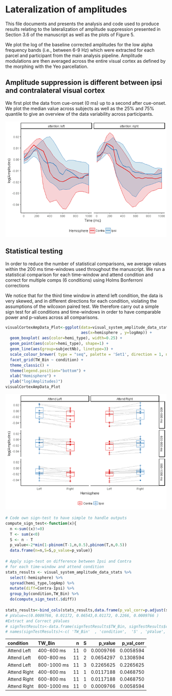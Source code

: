 Lateralization of amplitudes
================

This file documents and presents the analysis and code used to produce results relating to the lateralization of amplitude suppression presented in Section 3.6 of the manuscript as well as the plots of Figure 5.

We plot the log of the baseline corrected amplitudes for the low alpha frequency bands (i.e., between 6-9 Hz) which were extracted for each parcel and participant from the main analysis pipeline. Amplitude modulations are then averaged across the entire visual cortex as defined by the morphing with the Yeo parcellation.

Amplitude suppression is different between ipsi and contralateral visual cortex
-------------------------------------------------------------------------------

We first plot the data from cue-onset (0 ms) up to a second after cue-onset. We plot the median value across subjects as well as the 25% and 75% quantile to give an overview of the data variability across participants.

![](lateralization_of_amplitude_suppression_visual_cortex_files/figure-markdown_github-ascii_identifiers/unnamed-chunk-2-1.png)

Statistical testing
-------------------

In order to reduce the number of statistical comparisons, we average values within the 200 ms time-windows used throughout the manuscript. We run a statistical comparison for each time-window and attend condition and correct for multiple comps (6 conditions) using Holms Bonferroni corrections

We notice that for the third time window in attend left condition, the data is very skewed, and in different directions for each condition, violating the assumptions of the wilcoxon paired test. We therefore carry out a simple sign test for all conditions and time-windows in order to have comparable power and p-values across all comparisons.

``` r
visualCortexAmpData_Plot<-ggplot(data=visual_system_amplitude_data_stats , 
                                 aes(x=hemisphere , y=logAmp)) +
  geom_boxplot( aes(color=hemi_type), width=0.25) +
  geom_point(aes(color=hemi_type), shape=1) +
  geom_line(aes(group=subjectNb), linetype=3) +
  scale_colour_brewer( type = "seq", palette = 'Set1', direction = 1, name="") +
  facet_grid(TW_Bin ~ condition) +
  theme_classic() + 
  theme(legend.position="bottom") +
  xlab("Hemisphere") + 
  ylab("log(Amplitudes)")
visualCortexAmpData_Plot
```

![](lateralization_of_amplitude_suppression_visual_cortex_files/figure-markdown_github-ascii_identifiers/unnamed-chunk-4-1.png)

``` r
# Code own sign-test to have simple to handle outputs
compute_sign_test<-function(x){
  n <-sum((x)!=0)
  T <- sum(x<0)
  S <- n - T 
  p_value<-2*min(1-pbinom(T-1,n,0.5),pbinom(T,n,0.5))
  data.frame(n=n,S=S,p_value=p_value)}

# Apply sign-test on difference between Ipsi and Contra
# for each time-window and attend condition
stats_results <- visual_system_amplitude_data_stats %>%
  select(-hemisphere) %>%
  spread(hemi_type,logAmp) %>%
  mutate(diff=Contra-Ipsi) %>%
  group_by(condition,TW_Bin) %>%
  do(compute_sign_test(.$diff)) 

stats_results<-bind_cols(stats_results,data.frame(p_val_corr=p.adjust(stats_results$p_value, method = "holm")))
# pValue=c(0.0009766, 0.01172, 0.06543,0.01172, 0.2266, 0.0009766 )
#Extract and Correct pValues
# signTestResults<-data.frame(signTestResults$TW_Bin, signTestResults$condition,S,pValue,p.adjust(pValue, method = "holm"))
# names(signTestResults)<-c( 'TW_Bin'  , 'condition',  'S' , 'pValue', 'corrp')
```

| condition    | TW\_Bin     |    n|    S|   p\_value|  p\_val\_corr|
|:-------------|:------------|----:|----:|----------:|-------------:|
| Attend Left  | 400-600 ms  |   11|    0|  0.0009766|     0.0058594|
| Attend Left  | 600-800 ms  |   11|    2|  0.0654297|     0.1308594|
| Attend Left  | 800-1000 ms |   11|    3|  0.2265625|     0.2265625|
| Attend Right | 400-600 ms  |   11|    1|  0.0117188|     0.0468750|
| Attend Right | 600-800 ms  |   11|    1|  0.0117188|     0.0468750|
| Attend Right | 800-1000 ms |   11|    0|  0.0009766|     0.0058594|
